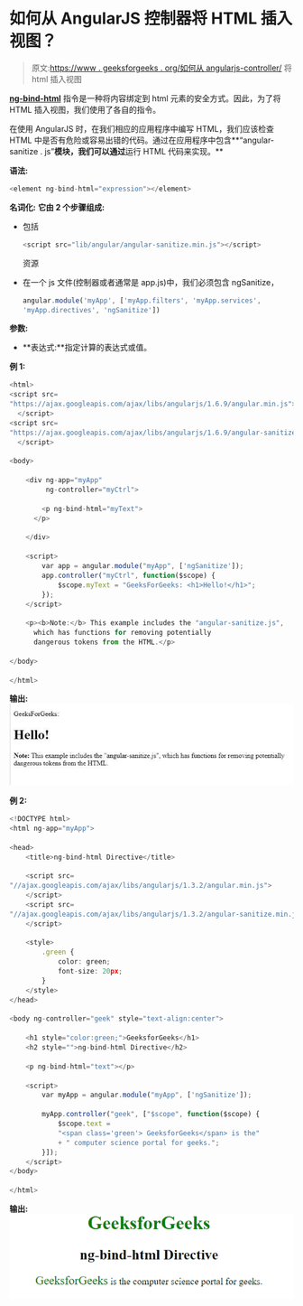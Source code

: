 # 如何从 AngularJS 控制器将 HTML 插入视图？

> 原文:[https://www . geeksforgeeks . org/如何从 angularjs-controller/](https://www.geeksforgeeks.org/how-to-insert-html-into-view-from-angularjs-controller/) 将 html 插入视图

**[ng-bind-html](https://www.geeksforgeeks.org/angularjs-ng-bind-html-directive/)** 指令是一种将内容绑定到 html 元素的安全方式。因此，为了将 HTML 插入视图，我们使用了各自的指令。

在使用 AngularJS 时，在我们相应的应用程序中编写 HTML，我们应该检查 HTML 中是否有危险或容易出错的代码。通过在应用程序中包含**“angular-sanitize . js”**模块，我们可以通过**运行 HTML 代码来实现。**

**语法:**

```ts
<element ng-bind-html="expression"></element>
```

**名词化:**
**它由 2 个步骤组成:**

*   包括

    ```ts
    <script src="lib/angular/angular-sanitize.min.js"></script>
    ```

    资源
*   在一个 js 文件(控制器或者通常是 app.js)中，我们必须包含 ngSanitize，

    ```ts
    angular.module('myApp', ['myApp.filters', 'myApp.services', 
    'myApp.directives', 'ngSanitize'])
    ```

**参数:**

*   **表达式:**指定计算的表达式或值。

**例 1:**

```ts
<html>
<script src=
"https://ajax.googleapis.com/ajax/libs/angularjs/1.6.9/angular.min.js">
  </script>
<script src=
"https://ajax.googleapis.com/ajax/libs/angularjs/1.6.9/angular-sanitize.js">
  </script>

<body>

    <div ng-app="myApp" 
         ng-controller="myCtrl">

        <p ng-bind-html="myText">
      </p>

    </div>

    <script>
        var app = angular.module("myApp", ['ngSanitize']);
        app.controller("myCtrl", function($scope) {
            $scope.myText = "GeeksForGeeks: <h1>Hello!</h1>";
        });
    </script>

    <p><b>Note:</b> This example includes the "angular-sanitize.js",
      which has functions for removing potentially 
      dangerous tokens from the HTML.</p>

</body>

</html>
```

**输出:**
![](img/8f460aaeac2b4874294fa527d7d7e415.png)

**例 2:**

```ts
<!DOCTYPE html> 
<html ng-app="myApp"> 

<head> 
    <title>ng-bind-html Directive</title> 

    <script src= 
"//ajax.googleapis.com/ajax/libs/angularjs/1.3.2/angular.min.js"> 
    </script> 
    <script src= 
"//ajax.googleapis.com/ajax/libs/angularjs/1.3.2/angular-sanitize.min.js"> 
    </script> 

    <style> 
        .green { 
            color: green; 
            font-size: 20px; 
        } 
    </style> 
</head> 

<body ng-controller="geek" style="text-align:center"> 

    <h1 style="color:green;">GeeksforGeeks</h1> 
    <h2 style="">ng-bind-html Directive</h2> 

    <p ng-bind-html="text"></p> 

    <script> 
        var myApp = angular.module("myApp", ['ngSanitize']); 

        myApp.controller("geek", ["$scope", function($scope) { 
            $scope.text = 
            "<span class='green'> GeeksforGeeks</span> is the" 
            + " computer science portal for geeks."; 
        }]); 
    </script> 
</body> 

</html>         
```

**输出:**
![](img/80df41d0f17ad00ed151ef12e259e437.png)